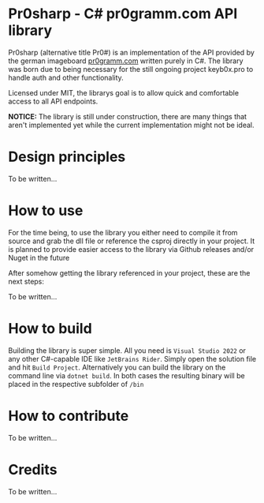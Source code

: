 # Pr0sharp - C# pr0gramm.com API library
Pr0sharp (alternative title Pr0#) is an implementation of the API provided by the german imageboard [pr0gramm.com](https://pr0gramm.com) written purely in C#.
The library was born due to being necessary for the still ongoing project keyb0x.pro to handle auth and other functionality.

Licensed under MIT, the librarys goal is to allow quick and comfortable access to all API endpoints.

**NOTICE:** The library is still under construction, there are many things that aren't implemented yet while the current implementation might not be ideal.

# Design principles

To be written...

# How to use

For the time being, to use the library you either need to compile it from source and grab the dll file or reference the csproj directly in your project.
It is planned to provide easier access to the library via Github releases and/or Nuget in the future

After somehow getting the library referenced in your project, these are the next steps:

To be written...

# How to build

Building the library is super simple. All you need is `Visual Studio 2022` or any other C#-capable IDE like `JetBrains Rider`.
Simply open the solution file and hit `Build Project`.
Alternatively you can build the library on the command line via `dotnet build`.
In both cases the resulting binary will be placed in the respective subfolder of `/bin`

# How to contribute

To be written...

# Credits

To be written...
